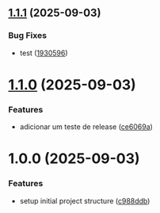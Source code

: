## [1.1.1](https://github.com/junction-js/core/compare/v1.1.0...v1.1.1) (2025-09-03)


### Bug Fixes

* test ([1930596](https://github.com/junction-js/core/commit/193059648fa8d27f69f00405c7c9e0161f290157))

# [1.1.0](https://github.com/junction-js/core/compare/v1.0.0...v1.1.0) (2025-09-03)


### Features

* adicionar um teste de release ([ce6069a](https://github.com/junction-js/core/commit/ce6069a44a6b5ec9f2e4821665e1251f68786f6a))

# 1.0.0 (2025-09-03)


### Features

* setup initial project structure ([c988ddb](https://github.com/junction-js/core/commit/c988ddb75c0c758ec0ebd54f18b3635c6039f668))
